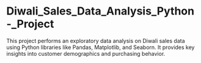 # Diwali_Sales_Data_Analysis_Python-_Project
This project performs an exploratory data analysis on Diwali sales data using Python libraries like Pandas, Matplotlib, and Seaborn. It provides key insights into customer demographics and purchasing behavior.

